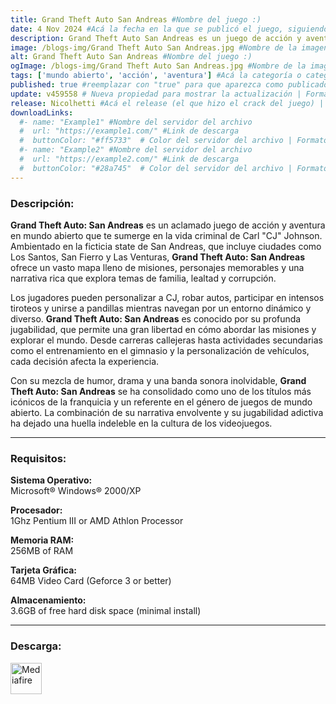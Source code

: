 ```yaml
---
title: Grand Theft Auto San Andreas #Nombre del juego :)
date: 4 Nov 2024 #Acá la fecha en la que se publicó el juego, siguiendo este formato: Dia "30", Mes "Oct", Año "2024" = como debe quedar: 30 Oct 2024
description: Grand Theft Auto San Andreas es un juego de acción y aventura en mundo abierto donde juegas como CJ, un joven que regresa a su hogar en Los Santos. Roba autos, completa misiones y explora un vasto mundo lleno de pandillas y corrupción. #Acá una mini descripción del juego
image: /blogs-img/Grand Theft Auto San Andreas.jpg #Nombre de la imagen, por lo general es exactamente el mismo nombre que el juego excluyendo lo ":" (Dos puntos)
alt: Grand Theft Auto San Andreas #Nombre del juego :)
ogImage: /blogs-img/Grand Theft Auto San Andreas.jpg #Nombre de la imagen, por lo general es exactamente el mismo nombre que el juego excluyendo lo ":" (Dos puntos)
tags: ['mundo abierto', 'acción', 'aventura'] #Acá la categoría o categorías del juego, si es más de una se coloca en este formato: ['categoría1', 'categoría2']
published: true #reemplazar con "true" para que aparezca como publicado
update: v459558 # Nueva propiedad para mostrar la actualización | Formato: v1.0.0
release: Nicolhetti #Acá el release (el que hizo el crack del juego) | Formato: Nicolhetti
downloadLinks:
  #- name: "Example1" #Nombre del servidor del archivo
  #  url: "https://example1.com/" #Link de descarga
  #  buttonColor: "#ff5733"  # Color del servidor del archivo | Formato hexadecimal | MediaFire: #0171F0 | Buzzheavier: #FF6600 |
  #- name: "Example2" #Nombre del servidor del archivo
  #  url: "https://example2.com/" #Link de descarga
  #  buttonColor: "#28a745"  # Color del servidor del archivo | Formato hexadecimal | MediaFire: #0171F0 | Buzzheavier: #FF6600 |
---
```


<!--En VSCode seleccionando una palabra, por ejemplo: "Grand Theft Auto San Andreas" y apretando Ctrl+F2 se seleccionan todas las palabras iguales-->

### Descripción:
**Grand Theft Auto: San Andreas** es un aclamado juego de acción y aventura en mundo abierto que te sumerge en la vida criminal de Carl "CJ" Johnson. Ambientado en la ficticia state de San Andreas, que incluye ciudades como Los Santos, San Fierro y Las Venturas, **Grand Theft Auto: San Andreas** ofrece un vasto mapa lleno de misiones, personajes memorables y una narrativa rica que explora temas de familia, lealtad y corrupción.

Los jugadores pueden personalizar a CJ, robar autos, participar en intensos tiroteos y unirse a pandillas mientras navegan por un entorno dinámico y diverso. **Grand Theft Auto: San Andreas** es conocido por su profunda jugabilidad, que permite una gran libertad en cómo abordar las misiones y explorar el mundo. Desde carreras callejeras hasta actividades secundarias como el entrenamiento en el gimnasio y la personalización de vehículos, cada decisión afecta la experiencia.

Con su mezcla de humor, drama y una banda sonora inolvidable, **Grand Theft Auto: San Andreas** se ha consolidado como uno de los títulos más icónicos de la franquicia y un referente en el género de juegos de mundo abierto. La combinación de su narrativa envolvente y su jugabilidad adictiva ha dejado una huella indeleble en la cultura de los videojuegos.
<!--Prompt para Chat-GPT: Hazme una descripción para el juego "Grand Theft Auto San Andreas" y cada que menciones "Grand Theft Auto San Andreas" ponlo en negrita -->

---

### Requisitos:
**Sistema Operativo:**  
Microsoft® Windows® 2000/XP

**Procesador:**  
1Ghz Pentium III or AMD Athlon Processor

**Memoria RAM:**  
256MB of RAM

**Tarjeta Gráfica:**  
64MB Video Card (Geforce 3 or better)

**Almacenamiento:**  
3.6GB of free hard disk space (minimal install)

<!--Si falta o sobra un requisito se quita o se agrega manteniendo el mismo formato-->

---


### Descarga:

[<img src="https://gist.github.com/cxmeel/0dbc95191f239b631c3874f4ccf114e2/raw/download.svg" alt="Mediafire" height="50" />](https://www.mediafire.com/file/rzpdcs7ep21d0b4/Grand_Theft_Auto_San_Andreas.zip/file)

<!-- # se debe reemplazar por el link de descarga-->

<!--NOMBRE-DEL-SERVICIO se debe reemplazar por el servicio donde está subido el juego-->